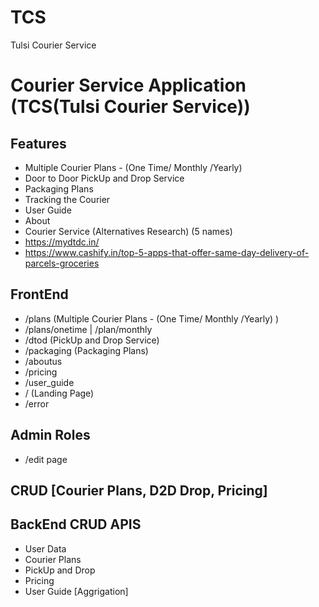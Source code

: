 # TCS
Tulsi Courier Service

# Courier Service Application (TCS(Tulsi Courier Service))
## Features
- Multiple Courier Plans - (One Time/ Monthly /Yearly)
- Door to Door PickUp and Drop Service
- Packaging Plans
- Tracking the Courier
- User Guide
- About
- Courier Service (Alternatives Research) (5 names)
- https://mydtdc.in/
- https://www.cashify.in/top-5-apps-that-offer-same-day-delivery-of-parcels-groceries
<!--  -->
## FrontEnd
- /plans (Multiple Courier Plans - (One Time/ Monthly /Yearly) )
- /plans/onetime | /plan/monthly
- /dtod (PickUp and Drop Service)
- /packaging (Packaging Plans)
- /aboutus
- /pricing
- /user_guide
- / (Landing Page)
- /error
## Admin Roles
- /edit page
## CRUD [Courier Plans, D2D Drop, Pricing]
## BackEnd CRUD APIS
- User Data
- Courier Plans
- PickUp and Drop
- Pricing
- User Guide [Aggrigation]

